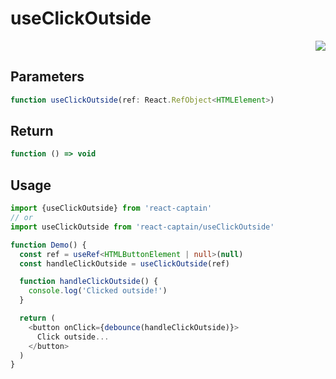 # useClickOutside

<p align="right">
  <a href="https://react-captain.soywod.me/?selectedKind=useClickOutside&selectedStory=Default&full=0&addons=1&stories=1&panelRight=0&addonPanel=storybook%2Factions%2Factions-panel">
    <img src="https://github.com/storybooks/brand/blob/master/badge/badge-storybook.svg" />
  </a>
</p>

## Parameters

```typescript
function useClickOutside(ref: React.RefObject<HTMLElement>)
```

## Return

```typescript
function () => void
```

## Usage

```typescript
import {useClickOutside} from 'react-captain'
// or
import useClickOutside from 'react-captain/useClickOutside'

function Demo() {
  const ref = useRef<HTMLButtonElement | null>(null)
  const handleClickOutside = useClickOutside(ref)

  function handleClickOutside() {
    console.log('Clicked outside!')
  }

  return (
    <button onClick={debounce(handleClickOutside)}>
      Click outside...
    </button>
  )
}
```
